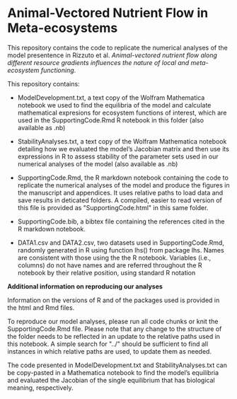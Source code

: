 # Animal-Vectored Nutrient Flow in Meta-ecosystems

This repository contains the code to replicate the numerical analyses of the model presentence in Rizzuto et al. _Animal-vectored nutrient flow along different resource gradients influences the nature of local and meta-ecosystem functioning_.

This repository contains:
  * ModelDevelopment.txt, a text copy of the Wolfram Mathematica notebook we used to find the equilibria of the model and calculate mathematical expresions for ecosystem functions of interest, which are used in the SupportingCode.Rmd R notebook in this folder (also available as .nb)

  * StabilityAnalyses.txt, a text copy of the Wolfram Mathematica notebook detailing how we evaluated the model’s Jacobian matrix and then use its expressions in R to assess stability of the parameter sets used in our numerical analyses of the model (also available as .nb)

  * SupportingCode.Rmd, the R markdown notebook containing the code to replicate the numerical analyses of the model and produce the figures in the manuscript and appendices. It uses relative paths to load data and save results in deticated folders. A compiled, easier to read version of this file is provided as "SupportingCode.html" in this same folder.

  * SupportingCode.bib, a bibtex file containing the references cited in the R markdown notebook.

  * DATA1.csv and DATA2.csv, two datasets used in SupportingCode.Rmd, randomly generated in R using function lhs() from package lhs. Names are consistent with those using the the R notebook. Variables (i.e., columns) do not have names and are referred throughout the R notebook by their relative position, using standard R notation


**Additional information on reproducing our analyses**

Information on the versions of R and of the packages used is provided in the html and Rmd files.

To reproduce our model analyses, please run all code chunks or knit the SupportingCode.Rmd file. Please note that any change to the structure of the folder needs to be reflected in an update to the relative paths used in this notebook. A simple search for "../" should be sufficient to find all instances in which relative paths are used, to update them as needed.

The code presented in ModelDevelopment.txt and StabilityAnalyses.txt can be copy-pasted in a Mathematica notebook to find the model’s equilibria and evaluated the Jacobian of the single equilibrium that has biological meaning, respectively.
